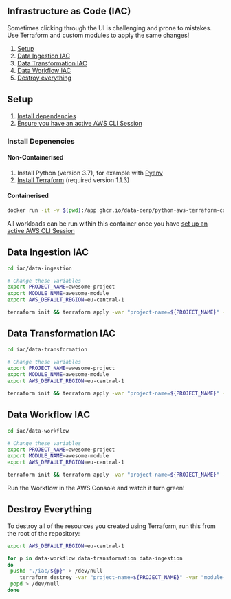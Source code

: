 ## Infrastructure as Code (IAC)
Sometimes clicking through the UI is challenging and prone to mistakes. Use Terraform and custom modules to apply the same changes!

1. [Setup](#setup)
2. [Data Ingestion IAC](#data-ingestion-iac)
3. [Data Transformation IAC](#data-transformation-iac)
4. [Data Workflow IAC](#data-workflow-iac)
5. [Destroy everything](#destroy-everything)

## Setup
1. [Install dependencies](#install-depdenencies)
2. [Ensure you have an active AWS CLI Session](https://docs.aws.amazon.com/cli/latest/userguide/cli-chap-configure.html)


### Install Depenencies
#### Non-Containerised
1. Install Python (version 3.7), for example with [Pyenv](https://github.com/pyenv/pyenv)
2. [Install Terraform](https://www.terraform.io/downloads) (required version 1.1.3)

#### Containerised
```bash
docker run -it -v $(pwd):/app ghcr.io/data-derp/python-aws-terraform-container:master bash
````
All workloads can be run within this container once you have [set up an active AWS CLI Session](https://docs.aws.amazon.com/cli/latest/userguide/cli-chap-configure.html)

## Data Ingestion IAC
```bash
cd iac/data-ingestion

# Change these variables
export PROJECT_NAME=awesome-project
export MODULE_NAME=awesome-module
export AWS_DEFAULT_REGION=eu-central-1

terraform init && terraform apply -var "project-name=${PROJECT_NAME}" -var "module-name=${MODULE_NAME}" -auto-approve
```

## Data Transformation IAC
```bash
cd iac/data-transformation

# Change these variables
export PROJECT_NAME=awesome-project
export MODULE_NAME=awesome-module
export AWS_DEFAULT_REGION=eu-central-1

terraform init && terraform apply -var "project-name=${PROJECT_NAME}" -var "module-name=${MODULE_NAME}" -auto-approve
```

## Data Workflow IAC
```bash
cd iac/data-workflow

# Change these variables
export PROJECT_NAME=awesome-project
export MODULE_NAME=awesome-module
export AWS_DEFAULT_REGION=eu-central-1

terraform init && terraform apply -var "project-name=${PROJECT_NAME}" -var "module-name=${MODULE_NAME}" -auto-approve
```
Run the Workflow in the AWS Console and watch it turn green!

## Destroy Everything
To destroy all of the resources you created using Terraform, run this from the root of the repository:
```bash
export AWS_DEFAULT_REGION=eu-central-1

for p in data-workflow data-transformation data-ingestion
do
 pushd "./iac/${p}" > /dev/null
    terraform destroy -var "project-name=${PROJECT_NAME}" -var "module-name=${MODULE_NAME}" -auto-approve
 popd > /dev/null
done
```
    
